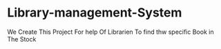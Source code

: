 # Library-management-System
We Create This Project For help Of Librarien To find thw specific Book in The Stock 
